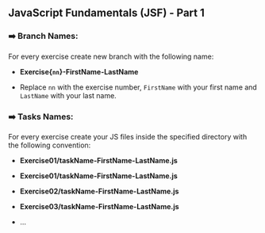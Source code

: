 
## JavaScript Fundamentals (JSF) - Part 1 


### :arrow_right: Branch Names:

For every exercise create new branch with the following name:

* **Exercise{`nn`}-FirstName-LastName**

* Replace `nn` with the exercise number, `FirstName` with your first name and `LastName` with your last name.


### :arrow_right: Tasks Names:

For every exercise create your JS files inside the specified directory with the following convention:

* **Exercise01/taskName-FirstName-LastName.js**

* **Exercise01/taskName-FirstName-LastName.js**

* **Exercise02/taskName-FirstName-LastName.js**

* **Exercise03/taskName-FirstName-LastName.js**

* ...

